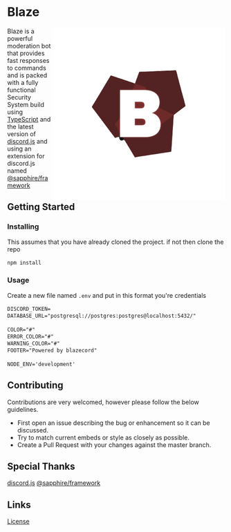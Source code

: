 # Blaze

<img align="right" alt="DiscordGo logo" src="assets/BLAZE-removebg-preview.png" width="400">

Blaze is a powerful moderation bot that provides fast responses to commands and is packed with a fully functional Security System build using [TypeScript](https://www.typescriptlang.org/) and the latest version of [discord.js](https://npmjs.com/package/discord.js) and using an extension for discord.js named [@sapphire/framework](https://www.npmjs.com/package/@sapphire/framework)

## Getting Started

### Installing

This assumes that you have already cloned the project. if not then clone the repo

```sh
npm install
```

### Usage

Create a new file named `.env` and put in this format you're credentials

```env
DISCORD_TOKEN=
DATABASE_URL="postgresql://postgres:postgres@localhost:5432/"

COLOR="#"
ERROR_COLOR="#"
WARNING_COLOR="#"
FOOTER="Powered by blazecord"

NODE_ENV='development'
```

## Contributing

Contributions are very welcomed, however please follow the below guidelines.

- First open an issue describing the bug or enhancement so it can be
discussed.  
- Try to match current embeds or style as closely as possible.  
- Create a Pull Request with your changes against the master branch.

## Special Thanks

[discord.js](https://npmjs.com/package/discord.js)
[@sapphire/framework](https://www.npmjs.com/package/@sapphire/framework)

## Links

[License](https://mit-lisence.org)
